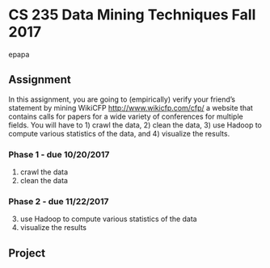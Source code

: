 # CS 235 Data Mining Techniques Fall 2017
epapa
## Assignment
In this assignment, you are going to (empirically) verify your friend’s statement by mining WikiCFP http://www.wikicfp.com/cfp/ a website that contains calls for papers for a wide variety of conferences for multiple fields. You will have to 1) crawl the data, 2) clean the data, 3) use Hadoop to compute various statistics of the data, and 4) visualize the results.
### Phase 1 - due 10/20/2017
1. crawl the data
2. clean the data
### Phase 2 - due 11/22/2017
3. use Hadoop to compute various statistics of the data
4. visualize the results
## Project
